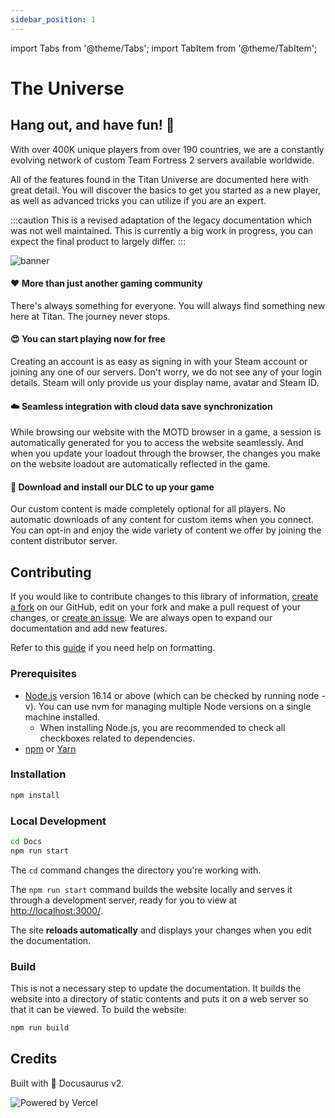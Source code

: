 ```yaml
---
sidebar_position: 1
---
```


import Tabs from '@theme/Tabs';
import TabItem from '@theme/TabItem';

# The Universe

## Hang out, and have fun! 🎉
With over 400K unique players from over 190 countries, we are a constantly evolving network of custom Team Fortress 2 servers available worldwide.

All of the features found in the Titan Universe are documented here with great detail. You will discover the basics to get you started as a new player, as well as advanced tricks you can utilize if you are an expert.

:::caution
This is a revised adaptation of the legacy documentation which was not well maintained. This is currently a big work in progress, you can expect the final product to largely differ.
:::

![banner](https://titan.tf/images/17.png)

#### ❤️ More than just another gaming community
There's always something for everyone. You will always find something new here at Titan. The journey never stops.

#### 😍 You can start playing now for free
Creating an account is as easy as signing in with your Steam account or joining any one of our servers. Don't worry, we do not see any of your login details. Steam will only provide us your display name, avatar and Steam ID.

#### ☁️ Seamless integration with cloud data save synchronization
While browsing our website with the MOTD browser in a game, a session is automatically generated for you to access the website seamlessly. And when you update your loadout through the browser, the changes you make on the website loadout are automatically reflected in the game.

#### 📂 Download and install our DLC to up your game
Our custom content is made completely optional for all players. No automatic downloads of any content for custom items when you connect. You can opt-in and enjoy the wide variety of content we offer by joining the content distributor server.

## Contributing
If you would like to contribute changes to this library of information, [create a fork](https://github.com/TitanTF/Docs/fork) on our GitHub, edit on your fork and make a pull request of your changes, or [create an issue](https://github.com/TitanTF/Docs/issues/new). We are always open to expand our documentation and add new features.

Refer to this [guide](https://docusaurus.io/docs/markdown-features) if you need help on formatting.

### Prerequisites
- [Node.js](https://nodejs.org/en) version 16.14 or above (which can be checked by running node -v). You can use nvm for managing multiple Node versions on a single machine installed.
    - When installing Node.js, you are recommended to check all checkboxes related to dependencies.
- [npm](https://www.npmjs.com) or [Yarn](https://yarnpkg.com)

### Installation
```bash npm2yarn
npm install
```

### Local Development
```bash npm2yarn
cd Docs
npm run start
```

The `cd` command changes the directory you're working with.

The `npm run start` command builds the website locally and serves it through a development server, ready for you to view at [http://localhost:3000/](http://localhost:3000/).

The site **reloads automatically** and displays your changes when you edit the documentation.


### Build
This is not a necessary step to update the documentation. It builds the website into a directory of static contents and puts it on a web server so that it can be viewed. To build the website:

```bash npm2yarn
npm run build
```

## Credits
Built with 🦖 Docusaurus v2.

![Powered by Vercel](/img/powered-by-vercel.svg)